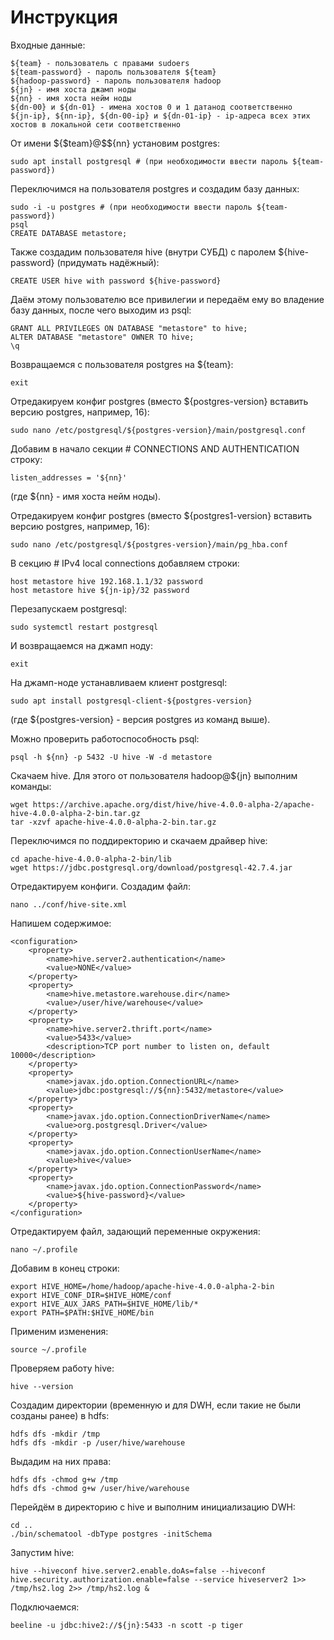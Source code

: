 # Инструкция

Входные данные:

```
${team} - пользователь с правами sudoers
${team-password} - пароль пользователя ${team}
${hadoop-password} - пароль пользователя hadoop
${jn} - имя хоста джамп ноды
${nn} - имя хоста нейм ноды
${dn-00} и ${dn-01} - имена хостов 0 и 1 датанод соответственно
${jn-ip}, ${nn-ip}, ${dn-00-ip} и ${dn-01-ip} - ip-адреса всех этих хостов в локальной сети соответственно
```

От имени \${$team}@$\${nn} установим postgres:

```
sudo apt install postgresql # (при необходимости ввести пароль ${team-password})
```

Переключимся на пользователя postgres и создадим базу данных:

```
sudo -i -u postgres # (при необходимости ввести пароль ${team-password})
psql
CREATE DATABASE metastore;
```

Также создадим пользователя hive (внутри СУБД) с паролем ${hive-password} (придумать надёжный):

```
CREATE USER hive with password ${hive-password}
```

Даём этому пользователю все привилегии и передаём ему во владение базу данных, после чего выходим из psql:

```
GRANT ALL PRIVILEGES ON DATABASE "metastore" to hive;
ALTER DATABASE "metastore" OWNER TO hive;
\q
```

Возвращаемся с пользователя postgres на ${team}:

```
exit
```

Отредакируем конфиг postgres (вместо ${postgres-version} вставить версию postgres, например, 16):

```
sudo nano /etc/postgresql/${postgres-version}/main/postgresql.conf
```

Добавим в начало секции # CONNECTIONS AND AUTHENTICATION строку:

```
listen_addresses = '${nn}'
```

(где ${nn} - имя хоста нейм ноды).

Отредакируем конфиг postgres (вместо ${postgres1-version} вставить версию postgres, например, 16):

```
sudo nano /etc/postgresql/${postgres-version}/main/pg_hba.conf
```

В секцию # IPv4 local connections добавляем строки:

```
host metastore hive 192.168.1.1/32 password
host metastore hive ${jn-ip}/32 password
```

Перезапускаем postgresql:

```
sudo systemctl restart postgresql
```

И возвращаемся на джамп ноду:

```
exit
```

На джамп-ноде устанавливаем клиент postgresql:

```
sudo apt install postgresql-client-${postgres-version}
```

(где ${postgres-version} - версия postgres из команд выше).

Можно проверить работоспособность psql:

```
psql -h ${nn} -p 5432 -U hive -W -d metastore
```

Скачаем hive. Для этого от пользователя hadoop@${jn} выполним команды:

```
wget https://archive.apache.org/dist/hive/hive-4.0.0-alpha-2/apache-hive-4.0.0-alpha-2-bin.tar.gz
tar -xzvf apache-hive-4.0.0-alpha-2-bin.tar.gz
```

Переключимся по поддиректорию и скачаем драйвер hive:

```
cd apache-hive-4.0.0-alpha-2-bin/lib
wget https://jdbc.postgresql.org/download/postgresql-42.7.4.jar
```

Отредактируем конфиги. Создадим файл:

```
nano ../conf/hive-site.xml
```

Напишем содержимое:

```
<configuration>
	<property>
		<name>hive.server2.authentication</name>
		<value>NONE</value>
	</property>
	<property>
		<name>hive.metastore.warehouse.dir</name>
		<value>/user/hive/warehouse</value>
	</property>
	<property>
		<name>hive.server2.thrift.port</name>
		<value>5433</value>
		<description>TCP port number to listen on, default 10000</description>
	</property>
	<property>
		<name>javax.jdo.option.ConnectionURL</name>
		<value>jdbc:postgresql://${nn}:5432/metastore</value>
	</property>
	<property>
		<name>javax.jdo.option.ConnectionDriverName</name>
		<value>org.postgresql.Driver</value>
	</property>
	<property>
		<name>javax.jdo.option.ConnectionUserName</name>
		<value>hive</value>
	</property>
	<property>
		<name>javax.jdo.option.ConnectionPassword</name>
		<value>${hive-password}</value>
	</property>
</configuration>
```

Отредактируем файл, задающий переменные окружения:

```
nano ~/.profile
```

Добавим в конец строки:

```
export HIVE_HOME=/home/hadoop/apache-hive-4.0.0-alpha-2-bin
export HIVE_CONF_DIR=$HIVE_HOME/conf
export HIVE_AUX_JARS_PATH=$HIVE_HOME/lib/*
export PATH=$PATH:$HIVE_HOME/bin
```

Применим изменения:

```
source ~/.profile
```

Проверяем работу hive:

```
hive --version
```

Создадим директории (временную и для DWH, если такие не были созданы ранее) в hdfs:

```
hdfs dfs -mkdir /tmp
hdfs dfs -mkdir -p /user/hive/warehouse
```

Выдадим на них права:

```
hdfs dfs -chmod g+w /tmp
hdfs dfs -chmod g+w /user/hive/warehouse
```

Перейдём в директорию с hive и выполним инициализацию DWH:

```
cd ..
./bin/schematool -dbType postgres -initSchema
```

Запустим hive:

```
hive --hiveconf hive.server2.enable.doAs=false --hiveconf hive.security.authorization.enable=false --service hiveserver2 1>> /tmp/hs2.log 2>> /tmp/hs2.log &
```

Подключаемся:

```
beeline -u jdbc:hive2://${jn}:5433 -n scott -p tiger
```
